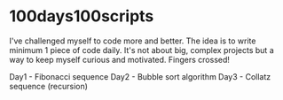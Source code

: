 # 100days100scripts
I've challenged myself to code more and better. The idea is to write minimum 1 piece of code daily. It's not about big, complex projects but a way to keep myself curious and motivated. Fingers crossed!

Day1 - Fibonacci sequence
Day2 - Bubble sort algorithm
Day3 - Collatz sequence (recursion)
